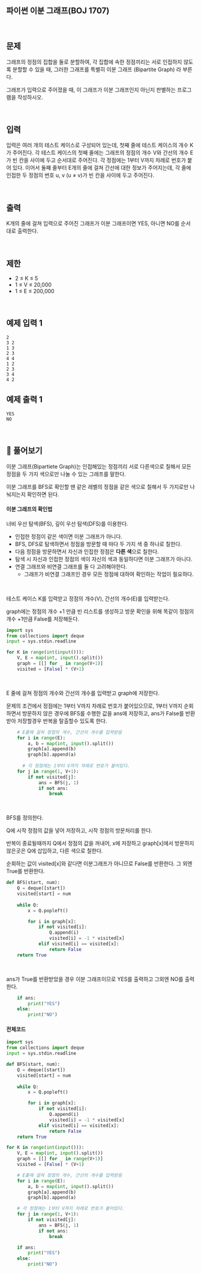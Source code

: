 

## 파이썬 이분 그래프(BOJ 1707)

<br>

## 문제

그래프의 정점의 집합을 둘로 분할하여, 각 집합에 속한 정점끼리는 서로 인접하지 않도록 분할할 수 있을 때, 그러한 그래프를 특별히 이분 그래프 (Bipartite Graph) 라 부른다.

그래프가 입력으로 주어졌을 때, 이 그래프가 이분 그래프인지 아닌지 판별하는 프로그램을 작성하시오.

<br>

## 입력

입력은 여러 개의 테스트 케이스로 구성되어 있는데, 첫째 줄에 테스트 케이스의 개수 K가 주어진다. 각 테스트 케이스의 첫째 줄에는 그래프의 정점의 개수 V와 간선의 개수 E가 빈 칸을 사이에 두고 순서대로 주어진다. 각 정점에는 1부터 V까지 차례로 번호가 붙어 있다. 이어서 둘째 줄부터 E개의 줄에 걸쳐 간선에 대한 정보가 주어지는데, 각 줄에 인접한 두 정점의 번호 u, v (u ≠ v)가 빈 칸을 사이에 두고 주어진다. 

<br>

## 출력

K개의 줄에 걸쳐 입력으로 주어진 그래프가 이분 그래프이면 YES, 아니면 NO를 순서대로 출력한다.

<br>

## 제한

- 2 ≤ K ≤ 5
- 1 ≤ V ≤ 20,000
- 1 ≤ E ≤ 200,000

<br>

## 예제 입력 1 

```
2
3 2
1 3
2 3
4 4
1 2
2 3
3 4
4 2
```

## 예제 출력 1

```
YES
NO
```

<br>

## 📝 풀어보기 

이분 그래프(Bipartiete Graph)는 인접해있는 정점끼리 서로 다른색으로 칠해서 모든 정점을 두 가지 색으로만 나눌 수 있는 그래프를 말한다. 

이분 그래프를 BFS로 확인할 땐 같은 레벨의 정점을 같은 색으로 칠해서 두 가지로만 나눠지는지 확인하면 된다.

#### 이분 그래프의 확인법

너비 우선 탐색(BFS), 깊이 우선 탐색(DFS)를 이용한다.

* 인접한 정점이 같은 색이면 이분 그래프가 아니다.
* BFS, DFS로 탐색하면서 정점을 방문할 때 마다 두 가지 색 중 하나로 칠한다.
* 다음 정점을 방문하면서 자신과 인접한 정점은 **다른 색**으로 칠한다.
* 탐색 시 자신과 인접한 정점의 색이 자신의 색과 동일하다면 이분 그래프가 아니다.
* 연결 그래프와 비연결 그래프를 둘 다 고려해야한다.
  * 그래프가 비연결 그래프인 경우 모든 정점에 대하여 확인하는 작업이 필요하다.

<br> 

테스트 케이스 K를 입력받고 정점의 개수(V), 간선의 개수(E)를 입력받는다.

graph에는 정점의 개수 +1 만큼 빈 리스트를 생성하고 방문 확인을 위해 똑같이 정점의 개수 +1만큼 False를 저장해둔다.

``` python
import sys
from collections import deque
input = sys.stdin.readline

for K in range(int(input())):
    V, E = map(int, input().split())
    graph = [[] for _ in range(V+1)]
    visited = [False] * (V+1)
```

<br>

E 줄에 걸쳐 정점의 개수와 간선의 개수를 입력받고 graph에 저장한다.

문제의 조건에서 정점에는 1부터 V까지 차례로 번호가 붙어있으므로, 1부터 V까지 순회하면서 방문하지 않은 경우에 BFS를 수행한 값을 ans에 저장하고, ans가 False를 반환받아 저장할경우 반복을 탈출할수 있도록 한다.

``` python
    # E줄에 걸쳐 정점의 개수, 간선의 개수를 입력받음
    for i in range(E):
        a, b = map(int, input().split())
        graph[a].append(b)
        graph[b].append(a)
        
	  # 각 정점에는 1부터 V까지 차례로 번호가 붙어있다.
    for j in range(1, V+1):
        if not visited[j]:
            ans = BFS(j, 1)
            if not ans:
                break
```

<br>

BFS를 정의한다.

Q에 시작 정점의 값을 넣어 저장하고, 시작 정점의 방문처리를 한다.

반복이 종료될때까지 Q에서 정점의 값을 꺼내어, x에 저장하고 graph[x]에서 방문하지 않은곳은 Q에 삽입하고, 다른 색으로 칠한다.

순회하는 값이 visited[x]와 같다면 이분그래프가 아니므로 False를 반환한다. 그 외엔 True를 반환한다.

```python
def BFS(start, num):
    Q = deque([start])
    visited[start] = num
    
    while Q:
        x = Q.popleft()

        for i in graph[x]:
            if not visited[i]:
                Q.append(i)
                visited[i] = -1 * visited[x]
            elif visited[i] == visited[x]:
                return False
    return True
```

<br>

ans가 True를 반환받았을 경우 이분 그래프이므로 YES를 출력하고 그외엔 NO를 출력한다.

``` python
    if ans:
        print("YES")
    else:
        print("NO")
```



#### 전체코드

``` python
import sys
from collections import deque
input = sys.stdin.readline

def BFS(start, num):
    Q = deque([start])
    visited[start] = num
    
    while Q:
        x = Q.popleft()

        for i in graph[x]:
            if not visited[i]:
                Q.append(i)
                visited[i] = -1 * visited[x]
            elif visited[i] == visited[x]:
                return False
    return True

for K in range(int(input())):
    V, E = map(int, input().split())
    graph = [[] for _ in range(V+1)]
    visited = [False] * (V+1)

    # E줄에 걸쳐 정점의 개수, 간선의 개수를 입력받음
    for i in range(E):
        a, b = map(int, input().split())
        graph[a].append(b)
        graph[b].append(a)

    # 각 정점에는 1부터 V까지 차례로 번호가 붙어있다.
    for j in range(1, V+1):
        if not visited[j]:
            ans = BFS(j, 1)
            if not ans:
                break

    if ans:
        print("YES")
    else:
        print("NO")
```

<br>



